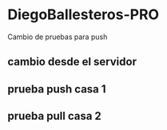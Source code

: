 # DiegoBallesteros-PRO

Cambio de pruebas para push

## cambio desde el servidor

## prueba push casa 1
## prueba pull casa 2
